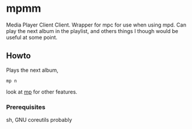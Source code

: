 # mpmm

Media Player Client Client. Wrapper for mpc for use when using mpd. Can play the next album in the playlist, and others things I though would be useful at some point.

## Howto

Plays the next album,
```
mp n
```
look at [mp](mp) for other features.


### Prerequisites

sh, GNU coreutils probably
